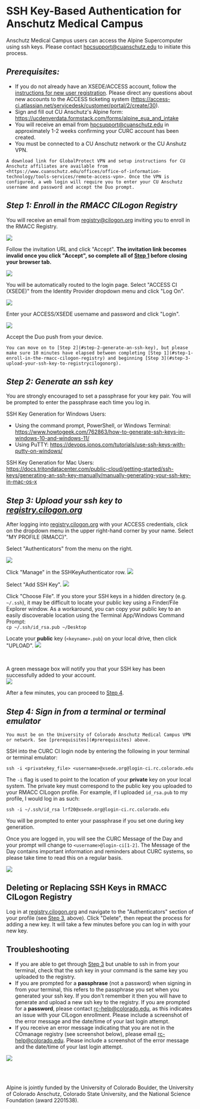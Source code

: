 # SSH Key-Based Authentication for Anschutz Medical Campus 

Anschutz Medical Campus users can access the Alpine Supercomputer using ssh keys. Please contact hpcsupport@cuanschutz.edu to initiate this process.

## *Prerequisites:*
* If you do not already have an XSEDE/ACCESS account, follow the [instructions for new user registration](https://identity.access-ci.org/new-user). Please direct any questions about new accounts to the ACCESS ticketing system (<https://access-ci.atlassian.net/servicedesk/customer/portal/2/create/30>).
* Sign and fill out CU Anschutz's Alpine form: <https://ucdenverdata.formstack.com/forms/alpine_eua_and_intake>
* You will receive an email from <hpcsupport@cuanschutz.edu> in approximately 1-2 weeks confirming your CURC account has been created.
* You must be connected to a CU Anschutz network or the CU Anshutz VPN.

```{note}
A download link for GlobalProtect VPN and setup instructions for CU Anschutz affiliates are available from <https://www.cuanschutz.edu/offices/office-of-information-technology/tools-services/remote-access-vpn>. Once the VPN is configured, a web login will require you to enter your CU Anschutz username and password and accept the Duo prompt.
```

## *Step 1: Enroll in the RMACC CILogon Registry*

You will receive an email from <registry@cilogon.org> inviting you to enroll in the RMACC Registry. 
<br>

![](./amc-access-images/email_invitation.png)

Follow the invitation URL and click "Accept". __The invitation link becomes invalid once you click "Accept", so complete all of [Step 1](#step-1-enroll-in-the-rmacc-cilogon-registry) before closing your browser tab.__ 

![](./amc-access-images/accept_invitation.png)

You will be automatically routed to the login page. Select "ACCESS CI (XSEDE)" from the Identity Provider dropdown menu and click "Log On".
<br>

![](./amc-access-images/cilogon_identityprovider_access.png)

Enter your ACCESS/XSEDE username and password and click "Login".
<br>

![](./amc-access-images/access_credentials.png)
<br>

Accept the Duo push from your device.

```{important}
You can move on to [Step 2](#step-2-generate-an-ssh-key), but please make sure 10 minutes have elapsed between completing [Step 1](#step-1-enroll-in-the-rmacc-cilogon-registry) and beginning [Step 3](#step-3-upload-your-ssh-key-to-registrycilogonorg).
```
## *Step 2: Generate an ssh key*

You are strongly encouraged to set a passphrase for your key pair. You will be prompted to enter the passphrase each time you log in. 

SSH Key Generation for Windows Users: 
- Using the command prompt, PowerShell, or Windows Terminal: <https://www.howtogeek.com/762863/how-to-generate-ssh-keys-in-windows-10-and-windows-11/>
- Using PuTTY: <https://devops.ionos.com/tutorials/use-ssh-keys-with-putty-on-windows/>

SSH Key Generation for Mac Users: 
<https://docs.tritondatacenter.com/public-cloud/getting-started/ssh-keys/generating-an-ssh-key-manually/manually-generating-your-ssh-key-in-mac-os-x>


## *Step 3: Upload your ssh key to [registry.cilogon.org](https://registry.cilogon.org/registry/)*

After logging into [registry.cilogon.org](https://registry.cilogon.org/registry/) with your ACCESS 
credentials, click on the dropdown menu in the upper right-hand corner by your name. 
Select "MY PROFILE (RMACC)".

Select "Authenticators" from the menu on the right. 
<br>

![](./amc-access-images/menu_options.png)
<br>

Click "Manage" in the SSHKeyAuthenticator row. 
![](./amc-access-images/manage_sshkeyauthenticator.png)

Select "Add SSH Key".
![](./amc-access-images/add_sshkey.png)

Click "Choose File". If you store your SSH keys in a hidden directory (e.g. `~/.ssh`), it may be difficult to locate your public key using a Finder/File Explorer window. As a workaround, you can copy your public key to an easily discoverable location using the Terminal App/Windows Command Prompt: <br>`cp ~/.ssh/id_rsa.pub ~/Desktop`
<br>

Locate your __public__ key (`<keyname>.pub`) on your local drive, then click "UPLOAD".
![](./amc-access-images/upload_sshkey.png)

<br>

A green message box will notify you that your SSH key has been successfully added to your account.
<br>
![](./amc-access-images/sshkeyadded.png)

After a few minutes, you can proceed to [Step 4](#step-4-sign-in-from-a-terminal-or-terminal-emulator).

## *Step 4: Sign in from a terminal or terminal emulator*

```{warning}
You must be on the University of Colorado Anschutz Medical Campus VPN or network. See [prerequisites](#prerequisites) above.
```

SSH into the CURC CI login node by entering the following in your terminal or terminal emulator:
```
ssh -i <privatekey_file> <username>@xsede.org@login-ci.rc.colorado.edu
```
The `-i` flag is used to point to the location of your __private__ key on your local system. The private key must correspond to the public key you uploaded to your RMACC CILogon profile.
For example, if I uploaded `id_rsa.pub` to my profile, I would log in as such:
```
ssh -i ~/.ssh/id_rsa lrf20@xsede.org@login-ci.rc.colorado.edu
```

You will be prompted to enter your passphrase if you set one during key generation.


Once you are logged in, you will see the CURC Message of the Day and your prompt will change to `<username>@login-ci[1-2]`. The Message of the Day contains important information and reminders about CURC systems, so please take time to read this on a regular basis.
<br>

![](./amc-access-images/loginprompt_motd.png)


## Deleting or Replacing SSH Keys in RMACC CILogon Registry

Log in at [registry.cilogon.org](https://registry.cilogon.org/registry/) and navigate to the "Authenticators" section of your profile (see [Step 3](#step-3-upload-your-ssh-key-to-registrycilogonorg), above). Click "Delete", then repeat the process for adding a new key. It will take a few minutes before you can log in with your new key.


## Troubleshooting

* If you are able to get through [Step 3](#step-3-upload-your-ssh-key-to-registrycilogonorg) but unable to ssh in from your terminal, check that the ssh key in your command is the same key you uploaded to the registry.
* If you are prompted for a **__passphrase__** (not a password) when signing in from your terminal, this refers to the passphrase you set when you generated your ssh key. If you don't remember it then you will have to generate and upload a new ssh key to the registry. If you are prompted for a **__password__**, please contact <rc-help@colorado.edu>, as this indicates an issue with your CILogon enrollment. Please include a screenshot of the error message and the date/time of your last login attempt.
* If you receive an error message indicating that you are not in the COmanage registry (see screenshot below), please email <rc-help@colorado.edu>. Please include a screenshot of the error message and the date/time of your last login attempt.

![](./amc-access-images/notregistered_error.png)
<br>

<br>

<br>

Alpine is jointly funded by the University of Colorado Boulder, the University of Colorado Anschutz, Colorado State University, and the National Science Foundation (award 2201538).

